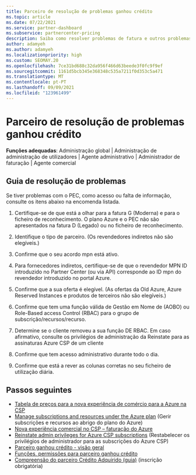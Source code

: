 ```yaml
---
title: Parceiro de resolução de problemas ganhou crédito
ms.topic: article
ms.date: 07/22/2021
ms.service: partner-dashboard
ms.subservice: partnercenter-pricing
description: Saiba como resolver problemas de fatura e outros problemas relacionados com o crédito obtido pelo parceiro (PEC).
author: adamyeh
ms.author: adamyeh
ms.localizationpriority: high
ms.custom: SEOMAY.20
ms.openlocfilehash: 7ce31bd688c32da956f466d63beede3f0fc9f9ef
ms.sourcegitcommit: 1161d5bcb345e368348c535a7211f0d353c5a471
ms.translationtype: MT
ms.contentlocale: pt-PT
ms.lasthandoff: 09/09/2021
ms.locfileid: "123961499"
---
```

# <a name="troubleshooting-partner-earned-credit"></a>Parceiro de resolução de problemas ganhou crédito

**Funções adequadas**: Administração global | Administração de administração de utilizadores | Agente administrativo | Administrador de faturação | Agente comercial

## <a name="troubleshooting-guide"></a>Guia de resolução de problemas

Se tiver problemas com o PEC, como acesso ou falta de informação, consulte os itens abaixo na encomenda listada.

1. Certifique-se de que está a olhar para a fatura G (Moderna) e para o ficheiro de reconhecimento. O plano Azure e o PEC não são apresentados na fatura D (Legado) ou no ficheiro de reconhecimento.

2. Identifique o tipo de parceiro. (Os revendedores indiretos não são elegíveis.)

3. Confirme que o seu acordo mpn está ativo.

4. Para fornecedores indiretos, certifique-se de que o revendedor MPN ID introduzido no Partner Center (ou via API) corresponde ao ID mpn do revendedor introduzido no portal Azure.

5. Confirme que a sua oferta é elegível. (As ofertas da Old Azure, Azure Reserved Instances e produtos de terceiros não são elegíveis.)

6. Confirme que tem uma função válida de Gestão em Nome de (AOBO) ou Role-Based access Control (RBAC) para o grupo de subscrição/recursos/recurso.

7. Determine se o cliente removeu a sua função DE RBAC. Em caso afirmativo, consulte os privilégios de administração da Reinstate para as assinaturas Azure CSP de um cliente

8. Confirme que tem acesso administrativo durante todo o dia.

9. Confirme que está a rever as colunas corretas no seu ficheiro de utilização diária.

## <a name="next-steps"></a>Passos seguintes

- [Tabela de preços para a nova experiência de comércio para a Azure na CSP](azure-plan-price-list.md)
- [Manage subscriptions and resources under the Azure plan](azure-plan-manage.md) (Gerir subscrições e recursos ao abrigo do plano do Azure)
- [Nova experiência comercial no CSP – faturação do Azure](azure-plan-billing.md)
- [Reinstate admin privileges for Azure CSP subscriptions](revoke-reinstate-csp.md) (Restabelecer os privilégios de administrador para as subscrições do Azure CSP)
- [Parceiro ganhou crédito - visão geral](partner-earned-credit.md)
- [Funções, permissões para parceiro ganhou crédito](azure-roles-perms-pec.md)
- [Compreensão do parceiro Crédito Adquirido (guia)](https://partner.microsoft.com/resources/detail/understanding-partner-earned-credit-pdf) (inscrição obrigatória)
